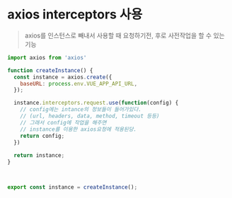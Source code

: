# axios interceptors 사용

> axios를 인스턴스로 빼내서 사용할 때 요청하기전, 후로 사전작업을 할 수 있는 기능

```javascript
import axios from 'axios'

function createInstance() {
  const instance = axios.create({
    baseURL: process.env.VUE_APP_API_URL,
  });

  instance.interceptors.request.use(function(config) {
    // config에는 intance의 정보들이 들어가있다.
    // (url, headers, data, method, timeout 등등)
    // 그래서 config에 작업을 해주면 
    // instance를 이용한 axios요청에 적용된당.
    return config;
  })
  
  return instance;
}



export const instance = createInstance();
```



